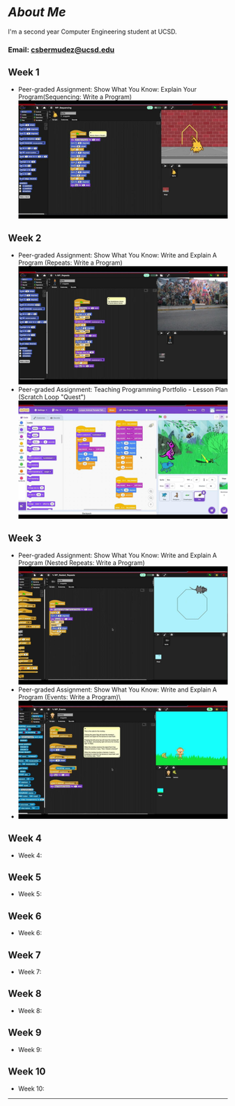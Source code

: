 # ***About Me*** 
I'm a second year Computer Engineering student at UCSD.
### Email:<tab><tab> csbermudez@ucsd.edu


## Week 1
- Peer-graded Assignment: Show What You Know: Explain Your Program(Sequencing: Write a Program)\
  [![video1](Videos/Week1Thumbnail.jpeg)](https://youtu.be/r_KaFcWlwTU)
  
## Week 2
- Peer-graded Assignment: Show What You Know: Write and Explain A Program (Repeats: Write a Program)\
   [![video1](Videos/Week2_BreakDanceThumbnail.jpeg)](https://youtu.be/9pur8F_XCYE)
- Peer-graded Assignment: Teaching Programming Portfolio - Lesson Plan (Scratch Loop "Quest")
   [![video2](Videos/Week2_ScratchQuest.jpeg)](https://youtu.be/Wecll1mUuf0)
  
## Week 3
- Peer-graded Assignment: Show What You Know: Write and Explain A Program (Nested Repeats: Write a Program)\
  [![video1](Videos/Nested_Repeats_Write_a_Program_Thumbnail.jpeg)](https://www.youtube.com/watch?v=hbWhVI-q1OI)
- Peer-graded Assignment: Show What You Know: Write and Explain A Program (Events: Write a Program)\
- [![video2](Videos/Events_Write_a_Program_Thumbnail.jpeg)](https://www.youtube.com/watch?v=UJJJ8MB6-bY)
  
## Week 4
- Week 4:
  
## Week 5
- Week 5:

## Week 6
- Week 6:
  
## Week 7
- Week 7:

## Week 8
- Week 8:
  
## Week 9
- Week 9:
  
## Week 10
- Week 10:
  
---
